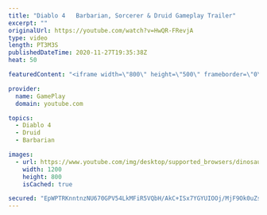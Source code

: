 ```yaml
---
title: "Diablo 4   Barbarian, Sorcerer & Druid Gameplay Trailer"
excerpt: ""
originalUrl: https://youtube.com/watch?v=HwQR-FRevjA
type: video
length: PT3M3S
publishedDateTime: 2020-11-27T19:35:38Z
heat: 50

featuredContent: "<iframe width=\"800\" height=\"500\" frameborder=\"0\" src=\"https://www.youtube.com/embed/HwQR-FRevjA\" allow=\"accelerometer; autoplay; encrypted-media; gyroscope; picture-in-picture\" allowfullscreen></iframe>"

provider:
  name: GamePlay
  domain: youtube.com

topics:
  - Diablo 4
  - Druid
  - Barbarian

images:
  - url: https://www.youtube.com/img/desktop/supported_browsers/dinosaur.png
    width: 1200
    height: 800
    isCached: true

secured: "EpWPTRKnntnzNU670GPV54LkMFiR5VQbH/AkC+ISx7YGYUIOOj/MjF9Ok0uZsGEaUjJnZyvvqWfq14/AOsikNHXEpfe6ePt+QEX3aKwzupVPFLYWorAEK60mwkEpiDu0NX9+cyZ7xtfzif1nTdBOFZNcQ8mLUm5hQ3lLbbQ5yCIRY+SMMYK/jg7Kd4CrX2+kCVde2ZB/275Uf9RLO9LR/Xf6v7WiCaa+/YIvIl7umaZoXkHsIi61BxsZfHD6EQ8O1iemw7renXbmQup0g+Mq7ZKkHETWXlxjGPLgMgL+hkjcYVFpnPeQNIOA1f2afA0a7mDger9uEEYjdDMABaTLHgU6LHzhKCacPPt3aAmeREkJ6oyDCnEYIQpIFmsleNP7D5ttVaEuI6Cc0A9x+9RmAGgjQYcogWFCMzD8auKyZS4=;RVK/x3mi0cLCa+pez5okDA=="
---
```


